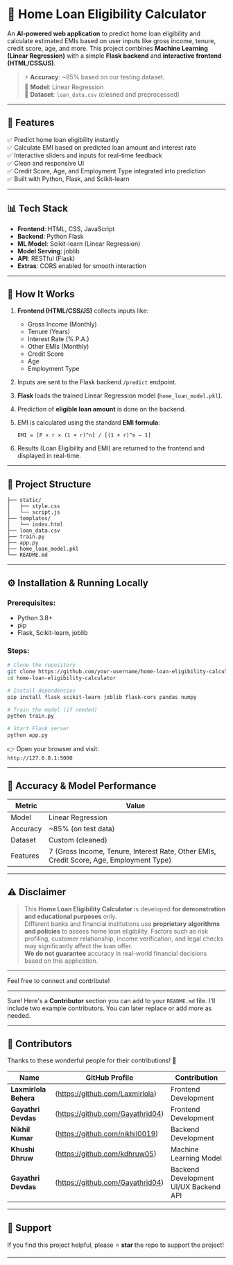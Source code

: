 # 🏡 Home Loan Eligibility Calculator
An **AI-powered web application** to predict home loan eligibility and calculate estimated EMIs based on user inputs like gross income, tenure, credit score, age, and more. This project combines **Machine Learning (Linear Regression)** with a simple **Flask backend** and **interactive frontend (HTML/CSS/JS)**.

> ⚡ **Accuracy**: ~85% based on our testing dataset.  
> 📂 **Model**: Linear Regression  
> 📝 **Dataset**: `loan_data.csv` (cleaned and preprocessed)

---

## 🚀 Features

✅ Predict home loan eligibility instantly  
✅ Calculate EMI based on predicted loan amount and interest rate  
✅ Interactive sliders and inputs for real-time feedback  
✅ Clean and responsive UI  
✅ Credit Score, Age, and Employment Type integrated into prediction  
✅ Built with Python, Flask, and Scikit-learn

---

## 📊 Tech Stack

- **Frontend**: HTML, CSS, JavaScript  
- **Backend**: Python Flask  
- **ML Model**: Scikit-learn (Linear Regression)  
- **Model Serving**: joblib  
- **API**: RESTful (Flask)  
- **Extras**: CORS enabled for smooth interaction

---

## 🔧 How It Works

1. **Frontend (HTML/CSS/JS)** collects inputs like:
   - Gross Income (Monthly)
   - Tenure (Years)
   - Interest Rate (% P.A.)
   - Other EMIs (Monthly)
   - Credit Score
   - Age
   - Employment Type

2. Inputs are sent to the Flask backend `/predict` endpoint.

3. **Flask** loads the trained Linear Regression model (`home_loan_model.pkl`).

4. Prediction of **eligible loan amount** is done on the backend.

5. EMI is calculated using the standard **EMI formula**:
   ```
   EMI = [P × r × (1 + r)^n] / [(1 + r)^n – 1]
   ```

6. Results (Loan Eligibility and EMI) are returned to the frontend and displayed in real-time.

---

## 📂 Project Structure

```
├── static/
│   ├── style.css
│   └── script.js
├── templates/
│   └── index.html
├── loan_data.csv
├── train.py
├── app.py
├── home_loan_model.pkl
└── README.md
```

---

## ⚙️ Installation & Running Locally

### Prerequisites:
- Python 3.8+
- pip
- Flask, Scikit-learn, joblib

### Steps:

```bash
# Clone the repository
git clone https://github.com/your-username/home-loan-eligibility-calculator.git
cd home-loan-eligibility-calculator

# Install dependencies
pip install flask scikit-learn joblib flask-cors pandas numpy

# Train the model (if needed)
python train.py

# Start Flask server
python app.py
```

👉 Open your browser and visit:  
`http://127.0.0.1:5000`

---

## 🎯 Accuracy & Model Performance

| Metric      | Value  |
|-------------|--------|
| Model       | Linear Regression |
| Accuracy    | ~85% (on test data) |
| Dataset     | Custom (cleaned) |
| Features    | 7 (Gross Income, Tenure, Interest Rate, Other EMIs, Credit Score, Age, Employment Type) |

---

## ⚠️ Disclaimer

> This **Home Loan Eligibility Calculator** is developed **for demonstration and educational purposes** only.  
> Different banks and financial institutions use **proprietary algorithms and policies** to assess home loan eligibility. Factors such as risk profiling, customer relationship, income verification, and legal checks may significantly affect the loan offer.  
> **We do not guarantee** accuracy in real-world financial decisions based on this application.

---

Feel free to connect and contribute!

---
Sure! Here's a **Contributor** section you can add to your `README.md` file. I'll include two example contributors. You can later replace or add more as needed.

---

## 👥 Contributors

Thanks to these wonderful people for their contributions! 🎉

| Name            | GitHub Profile                    | Contribution                |
|-----------------|----------------------------------|-----------------------------|
| **Laxmirlola Behera**    | (https://github.com/Laxmirlola)   | Frontend Development |
| **Gayathri Devdas**  | (https://github.com/Gayathrid04) | Frontend Development |
| **Nikhil Kumar**  | (https://github.com/nikhil0019) | Backend Development |
| **Khushi Dhruw**  | (https://github.com/kdhruw05) | Machine Learning Model |
| **Gayathri Devdas**  | (https://github.com/Gayathrid04) | Backend Development UI/UX Backend API |

---

## 🌟 Support

If you find this project helpful, please ⭐ **star** the repo to support the project!

---
